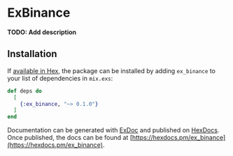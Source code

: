 # ExBinance

**TODO: Add description**

## Installation

If [available in Hex](https://hex.pm/docs/publish), the package can be installed
by adding `ex_binance` to your list of dependencies in `mix.exs`:

```elixir
def deps do
  [
    {:ex_binance, "~> 0.1.0"}
  ]
end
```

Documentation can be generated with [ExDoc](https://github.com/elixir-lang/ex_doc)
and published on [HexDocs](https://hexdocs.pm). Once published, the docs can
be found at [https://hexdocs.pm/ex_binance](https://hexdocs.pm/ex_binance).

